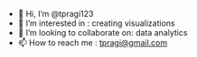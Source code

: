 - 👋 Hi, I’m @tpragi123
- 👀 I’m interested in : creating visualizations
- 💞️ I’m looking to collaborate on: data analytics
- 📫 How to reach me : tpragi@gmail.com
  

<!---
tpragi123/tpragi123 is a ✨ special ✨ repository because its `README.md` (this file) appears on your GitHub profile.
You can click the Preview link to take a look at your changes.
--->
